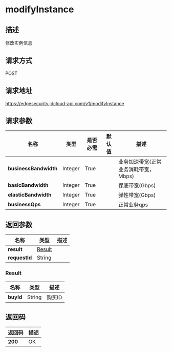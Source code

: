 # modifyInstance


## 描述
修改实例信息

## 请求方式
POST

## 请求地址
https://edgesecurity.jdcloud-api.com/v1/modifyInstance


## 请求参数
|名称|类型|是否必需|默认值|描述|
|---|---|---|---|---|
|**businessBandwidth**|Integer|True| |业务加速带宽(正常业务消耗带宽，Mbps)|
|**basicBandwidth**|Integer|True| |保底带宽(Gbps)|
|**elasticBandwidth**|Integer|True| |弹性带宽(Gbps)|
|**businessQps**|Integer|True| |正常业务qps|


## 返回参数
|名称|类型|描述|
|---|---|---|
|**result**|[Result](#result)| |
|**requestId**|String| |

### <div id="result">Result</div>
|名称|类型|描述|
|---|---|---|
|**buyId**|String|购买ID|

## 返回码
|返回码|描述|
|---|---|
|**200**|OK|
